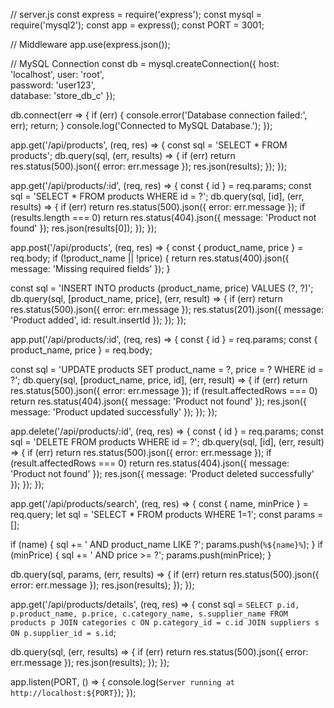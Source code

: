 // server.js
const express = require('express');
const mysql = require('mysql2');
const app = express();
const PORT = 3001;

// Middleware
app.use(express.json());

// MySQL Connection
const db = mysql.createConnection({
  host: 'localhost',
  user: 'root',       
  password: 'user123',       
  database: 'store_db_c'
});

db.connect(err => {
  if (err) {
    console.error('Database connection failed:', err);
    return;
  }
  console.log('Connected to MySQL Database.');
});



app.get('/api/products', (req, res) => {
  const sql = 'SELECT * FROM products';
  db.query(sql, (err, results) => {
    if (err) return res.status(500).json({ error: err.message });
    res.json(results);
  });
});



app.get('/api/products/:id', (req, res) => {
  const { id } = req.params;
  const sql = 'SELECT * FROM products WHERE id = ?';
  db.query(sql, [id], (err, results) => {
    if (err) return res.status(500).json({ error: err.message });
    if (results.length === 0) return res.status(404).json({ message: 'Product not found' });
    res.json(results[0]);
  });
});



app.post('/api/products', (req, res) => {
  const { product_name, price } = req.body;
  if (!product_name || !price) {
    return res.status(400).json({ message: 'Missing required fields' });
  }

  const sql = 'INSERT INTO products (product_name, price) VALUES (?, ?)';
  db.query(sql, [product_name, price], (err, result) => {
    if (err) return res.status(500).json({ error: err.message });
    res.status(201).json({ message: 'Product added', id: result.insertId });
  });
});


app.put('/api/products/:id', (req, res) => {
  const { id } = req.params;
  const { product_name, price } = req.body;

  const sql = 'UPDATE products SET product_name = ?, price = ? WHERE id = ?';
  db.query(sql, [product_name, price, id], (err, result) => {
    if (err) return res.status(500).json({ error: err.message });
    if (result.affectedRows === 0) return res.status(404).json({ message: 'Product not found' });
    res.json({ message: 'Product updated successfully' });
  });
});



app.delete('/api/products/:id', (req, res) => {
  const { id } = req.params;
  const sql = 'DELETE FROM products WHERE id = ?';
  db.query(sql, [id], (err, result) => {
    if (err) return res.status(500).json({ error: err.message });
    if (result.affectedRows === 0) return res.status(404).json({ message: 'Product not found' });
    res.json({ message: 'Product deleted successfully' });
  });
});



app.get('/api/products/search', (req, res) => {
  const { name, minPrice } = req.query;
  let sql = 'SELECT * FROM products WHERE 1=1';
  const params = [];

  if (name) {
    sql += ' AND product_name LIKE ?';
    params.push(`%${name}%`);
  }
  if (minPrice) {
    sql += ' AND price >= ?';
    params.push(minPrice);
  }

  db.query(sql, params, (err, results) => {
    if (err) return res.status(500).json({ error: err.message });
    res.json(results);
  });
});



app.get('/api/products/details', (req, res) => {
  const sql = `
    SELECT p.id, p.product_name, p.price,
           c.category_name, s.supplier_name
    FROM products p
    JOIN categories c ON p.category_id = c.id
    JOIN suppliers s ON p.supplier_id = s.id
  `;

  db.query(sql, (err, results) => {
    if (err) return res.status(500).json({ error: err.message });
    res.json(results);
  });
});



app.listen(PORT, () => {
  console.log(`Server running at http://localhost:${PORT}`);
});
